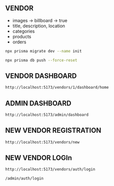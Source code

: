## VENDOR

- images -> billboard -> true
- title, description, location
- categories
- products
- orders

```sh
npx prisma migrate dev --name init
```

```sh
npx prisma db push --force-reset
```

## VENDOR DASHBOARD

```sh
http://localhost:5173/vendors/1/dashboard/home
```

## ADMIN DASHBOARD

```sh
http://localhost:5173/admin/dashboard
```

## NEW VENDOR REGISTRATION

```sh
http://localhost:5173/vendors/new
```

## NEW VENDOR LOGIn

```sh
http://localhost:5173/vendors/auth/login
```

```sh
/admin/auth/login
```
